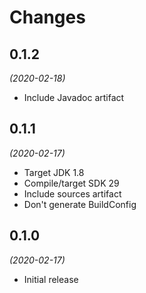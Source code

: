 # Changes

## 0.1.2

_(2020-02-18)_

- Include Javadoc artifact

## 0.1.1

_(2020-02-17)_

- Target JDK 1.8
- Compile/target SDK 29
- Include sources artifact
- Don't generate BuildConfig

## 0.1.0 

_(2020-02-17)_

- Initial release
